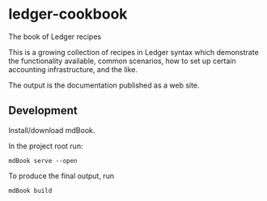 # ledger-cookbook
The book of Ledger recipes

This is a growing collection of recipes in Ledger syntax which demonstrate the functionality available, common scenarios, how to set up certain accounting infrastructure, and the like.

The output is the documentation published as a web site.

## Development

Install/download mdBook. 

In the project root run:
```
mdBook serve --open
```

To produce the final output, run
```
mdBook build
```
